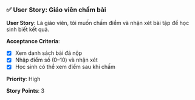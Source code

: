 ### ✅ User Story: Giáo viên chấm bài

**User Story**: Là giáo viên, tôi muốn chấm điểm và nhận xét bài tập để học sinh biết kết quả.

**Acceptance Criteria**:

- [x] Xem danh sách bài đã nộp
- [x] Nhập điểm số (0–10) và nhận xét
- [x] Học sinh có thể xem điểm sau khi chấm

**Priority**: High

**Story Points**: 3
